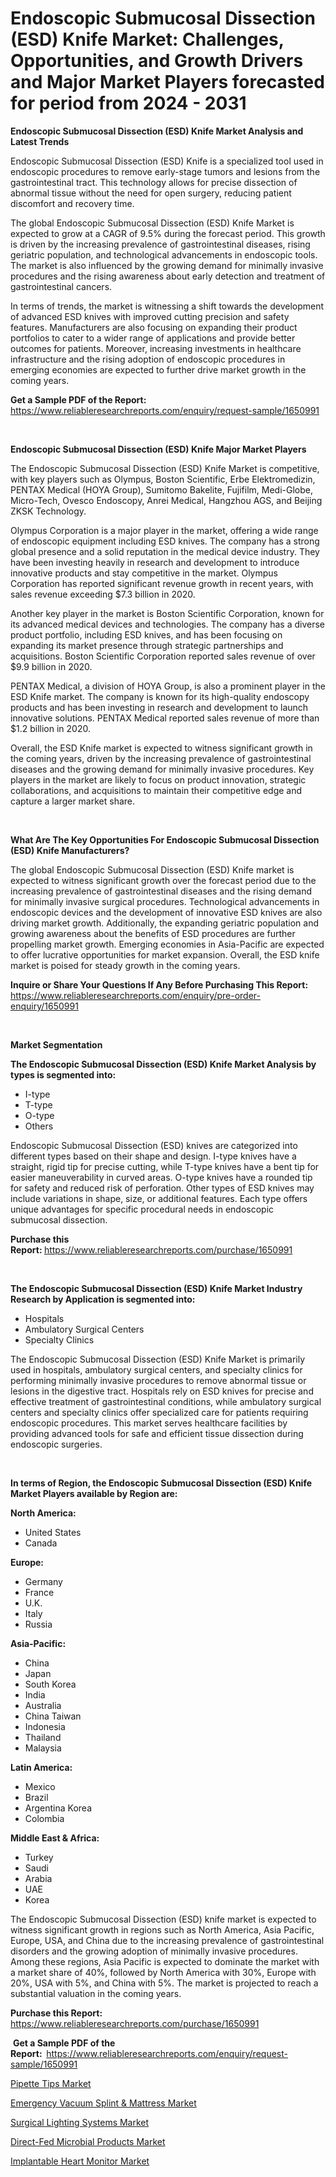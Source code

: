 <p><h1>Endoscopic Submucosal Dissection (ESD) Knife Market: Challenges, Opportunities, and Growth Drivers and Major Market Players forecasted for period from 2024 - 2031</h1></p><p><strong>Endoscopic Submucosal Dissection (ESD) Knife Market Analysis and Latest Trends</strong></p>
<p><p>Endoscopic Submucosal Dissection (ESD) Knife is a specialized tool used in endoscopic procedures to remove early-stage tumors and lesions from the gastrointestinal tract. This technology allows for precise dissection of abnormal tissue without the need for open surgery, reducing patient discomfort and recovery time.</p><p>The global Endoscopic Submucosal Dissection (ESD) Knife Market is expected to grow at a CAGR of 9.5% during the forecast period. This growth is driven by the increasing prevalence of gastrointestinal diseases, rising geriatric population, and technological advancements in endoscopic tools. The market is also influenced by the growing demand for minimally invasive procedures and the rising awareness about early detection and treatment of gastrointestinal cancers.</p><p>In terms of trends, the market is witnessing a shift towards the development of advanced ESD knives with improved cutting precision and safety features. Manufacturers are also focusing on expanding their product portfolios to cater to a wider range of applications and provide better outcomes for patients. Moreover, increasing investments in healthcare infrastructure and the rising adoption of endoscopic procedures in emerging economies are expected to further drive market growth in the coming years.</p></p>
<p><strong>Get a Sample PDF of the Report:&nbsp;</strong> <a href="https://www.reliableresearchreports.com/enquiry/request-sample/1650991">https://www.reliableresearchreports.com/enquiry/request-sample/1650991</a></p>
<p>&nbsp;</p>
<p><strong>Endoscopic Submucosal Dissection (ESD) Knife Major Market Players</strong></p>
<p><p>The Endoscopic Submucosal Dissection (ESD) Knife Market is competitive, with key players such as Olympus, Boston Scientific, Erbe Elektromedizin, PENTAX Medical (HOYA Group), Sumitomo Bakelite, Fujifilm, Medi-Globe, Micro-Tech, Ovesco Endoscopy, Anrei Medical, Hangzhou AGS, and Beijing ZKSK Technology.</p><p>Olympus Corporation is a major player in the market, offering a wide range of endoscopic equipment including ESD knives. The company has a strong global presence and a solid reputation in the medical device industry. They have been investing heavily in research and development to introduce innovative products and stay competitive in the market. Olympus Corporation has reported significant revenue growth in recent years, with sales revenue exceeding $7.3 billion in 2020.</p><p>Another key player in the market is Boston Scientific Corporation, known for its advanced medical devices and technologies. The company has a diverse product portfolio, including ESD knives, and has been focusing on expanding its market presence through strategic partnerships and acquisitions. Boston Scientific Corporation reported sales revenue of over $9.9 billion in 2020.</p><p>PENTAX Medical, a division of HOYA Group, is also a prominent player in the ESD Knife market. The company is known for its high-quality endoscopy products and has been investing in research and development to launch innovative solutions. PENTAX Medical reported sales revenue of more than $1.2 billion in 2020.</p><p>Overall, the ESD Knife market is expected to witness significant growth in the coming years, driven by the increasing prevalence of gastrointestinal diseases and the growing demand for minimally invasive procedures. Key players in the market are likely to focus on product innovation, strategic collaborations, and acquisitions to maintain their competitive edge and capture a larger market share.</p></p>
<p>&nbsp;</p>
<p><strong>What Are The Key Opportunities For Endoscopic Submucosal Dissection (ESD) Knife Manufacturers?</strong></p>
<p><p>The global Endoscopic Submucosal Dissection (ESD) Knife market is expected to witness significant growth over the forecast period due to the increasing prevalence of gastrointestinal diseases and the rising demand for minimally invasive surgical procedures. Technological advancements in endoscopic devices and the development of innovative ESD knives are also driving market growth. Additionally, the expanding geriatric population and growing awareness about the benefits of ESD procedures are further propelling market growth. Emerging economies in Asia-Pacific are expected to offer lucrative opportunities for market expansion. Overall, the ESD knife market is poised for steady growth in the coming years.</p></p>
<p><strong>Inquire or Share Your Questions If Any Before Purchasing This Report:</strong> <a href="https://www.reliableresearchreports.com/enquiry/pre-order-enquiry/1650991">https://www.reliableresearchreports.com/enquiry/pre-order-enquiry/1650991</a></p>
<p>&nbsp;</p>
<p><strong>Market Segmentation</strong></p>
<p><strong>The Endoscopic Submucosal Dissection (ESD) Knife Market Analysis by types is segmented into:</strong></p>
<p><ul><li>I-type</li><li>T-type</li><li>O-type</li><li>Others</li></ul></p>
<p><p>Endoscopic Submucosal Dissection (ESD) knives are categorized into different types based on their shape and design. I-type knives have a straight, rigid tip for precise cutting, while T-type knives have a bent tip for easier maneuverability in curved areas. O-type knives have a rounded tip for safety and reduced risk of perforation. Other types of ESD knives may include variations in shape, size, or additional features. Each type offers unique advantages for specific procedural needs in endoscopic submucosal dissection.</p></p>
<p><strong>Purchase this Report:&nbsp;</strong><a href="https://www.reliableresearchreports.com/purchase/1650991">https://www.reliableresearchreports.com/purchase/1650991</a></p>
<p>&nbsp;</p>
<p><strong>The Endoscopic Submucosal Dissection (ESD) Knife Market Industry Research by Application is segmented into:</strong></p>
<p><ul><li>Hospitals</li><li>Ambulatory Surgical Centers</li><li>Specialty Clinics</li></ul></p>
<p><p>The Endoscopic Submucosal Dissection (ESD) Knife Market is primarily used in hospitals, ambulatory surgical centers, and specialty clinics for performing minimally invasive procedures to remove abnormal tissue or lesions in the digestive tract. Hospitals rely on ESD knives for precise and effective treatment of gastrointestinal conditions, while ambulatory surgical centers and specialty clinics offer specialized care for patients requiring endoscopic procedures. This market serves healthcare facilities by providing advanced tools for safe and efficient tissue dissection during endoscopic surgeries.</p></p>
<p>&nbsp;</p>
<p><strong>In terms of Region, the Endoscopic Submucosal Dissection (ESD) Knife Market Players available by Region are:</strong></p>
<p>
    <p> <strong> North America: </strong>
        <ul>
            <li>United States</li>
            <li>Canada</li>
        </ul>
        </p> 
    <p> <strong> Europe: </strong>
        <ul>
            <li>Germany</li>
            <li>France</li>
            <li>U.K.</li>
            <li>Italy</li>
            <li>Russia</li>
        </ul>
        </p> 
    <p> <strong> Asia-Pacific: </strong>
        <ul>
            <li>China</li>
            <li>Japan</li>
            <li>South Korea</li>
            <li>India</li>
            <li>Australia</li>
            <li>China Taiwan</li>
            <li>Indonesia</li>
            <li>Thailand</li>
            <li>Malaysia</li>
        </ul>
        </p> 
    <p> <strong> Latin America: </strong>
        <ul>
            <li>Mexico</li>
            <li>Brazil</li>
            <li>Argentina Korea</li>
            <li>Colombia</li>
        </ul>
        </p> 
    <p> <strong> Middle East & Africa: </strong>
        <ul>
            <li>Turkey</li>
            <li>Saudi</li>
            <li>Arabia</li>
            <li>UAE</li>
            <li>Korea</li>
        </ul>
    </p>
    </p>
<p><p>The Endoscopic Submucosal Dissection (ESD) knife market is expected to witness significant growth in regions such as North America, Asia Pacific, Europe, USA, and China due to the increasing prevalence of gastrointestinal disorders and the growing adoption of minimally invasive procedures. Among these regions, Asia Pacific is expected to dominate the market with a market share of 40%, followed by North America with 30%, Europe with 20%, USA with 5%, and China with 5%. The market is projected to reach a substantial valuation in the coming years.</p></p>
<p><strong>Purchase this Report: </strong><a href="https://www.reliableresearchreports.com/purchase/1650991">https://www.reliableresearchreports.com/purchase/1650991</a></p>
<p>&nbsp;<strong>Get a Sample PDF of the Report:&nbsp;&nbsp;</strong><a href="https://www.reliableresearchreports.com/enquiry/request-sample/1650991">https://www.reliableresearchreports.com/enquiry/request-sample/1650991</a></p>
<p><strong></strong></p>
<p><p><a href="https://medium.com/@blockchainbaron55/pipette-tips-market-size-reveals-the-best-marketing-channels-in-global-industry-9abe3f997299">Pipette Tips Market</a></p><p><a href="https://github.com/brenzgnarento/Market-Research-Report-List-1/blob/main/emergency-vacuum-splint-mattress-market.md">Emergency Vacuum Splint & Mattress Market</a></p><p><a href="https://medium.com/@blockchainbaron55/analyzing-surgical-lighting-systems-market-global-industry-perspective-and-forecast-2024-to-2031-d9fd030e8074">Surgical Lighting Systems Market</a></p><p><a href="https://github.com/jerrycopelandthomaswsqd8q/Market-Research-Report-List-1/blob/main/direct-fed-microbial-products-market.md">Direct-Fed Microbial Products Market</a></p><p><a href="https://medium.com/@blockchainbaron55/implantable-heart-monitor-market-share-evolution-and-market-growth-trends-2024-2031-2b8dc6648b79">Implantable Heart Monitor Market</a></p></p>
